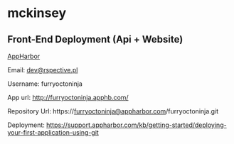 # mckinsey

## Front-End Deployment (Api + Website)

[AppHarbor](https://appharbor.com)

Email:    dev@rspective.pl

Username: furryoctoninja

App url:	http://furryoctoninja.apphb.com/

Repository Url: https://furryoctoninja@appharbor.com/furryoctoninja.git

Deployment: https://support.appharbor.com/kb/getting-started/deploying-your-first-application-using-git